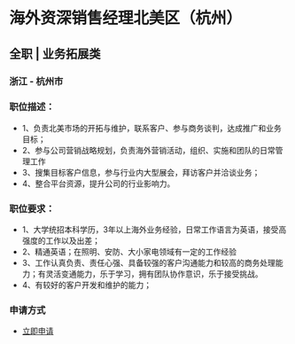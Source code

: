 
# 海外资深销售经理北美区（杭州）
## 全职  |  业务拓展类
### 浙江 - 杭州市

### 职位描述：
- 1、负责北美市场的开拓与维护，联系客户、参与商务谈判，达成推广和业务目标；
- 2、参与公司营销战略规划，负责海外营销活动，组织、实施和团队的日常管理工作
- 3、搜集目标客户信息，参与行业内大型展会，拜访客户并洽谈业务；
- 4、整合平台资源，提升公司的行业影响力。

### 职位要求：
- 1、大学统招本科学历，3年以上海外业务经验，日常工作语言为英语，接受高强度的工作以及出差；
- 2、精通英语；在照明、安防、大小家电领域有一定的工作经验
- 3、工作认真负责、责任心强、具备较强的客户沟通能力和较高的商务处理能力；有灵活变通能力，乐于学习，拥有团队协作意识，乐于接受挑战。
- 4、有较好的客户开发和维护的能力；
### 申请方式
- <a href="mailto:hr@tuya.com" title=yourName-海外资深销售经理北美区（杭州）>立即申请</a>